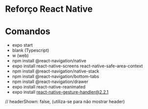 # Reforço React Native

# Comandos

- expo start
- blank (Typescript)
- w (web)
- npm install @react-navigation/native
- expo install react-native-screens react-native-safe-area-context
- npm install @react-navigation/native-stack
- npm install @react-navigation/bottom-tabs
- npm install @react-navigation/drawer
- expo install react-native-reanimated
- expo install react-native-gesture-handler@2.2.1

// headerShown: false, (utiliza-se para não mostrar header)